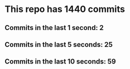 # This repo has 1440 commits

## Commits in the last 1 second: 2
## Commits in the last 5 seconds: 25
## Commits in the last 10 seconds: 59
